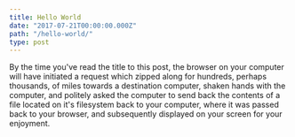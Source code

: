 ```yaml
---
title: Hello World
date: "2017-07-21T00:00:00.000Z"
path: "/hello-world/"
type: post
---
```


By the time you've read the title to this post, the browser on your computer will have initiated a request which zipped along for hundreds, perhaps thousands, of miles towards a destination computer, shaken hands with the computer, and politely asked the computer to send back the contents of a file located on it's filesystem back to your computer, where it was passed back to your browser, and subsequently displayed on your screen for your enjoyment.
